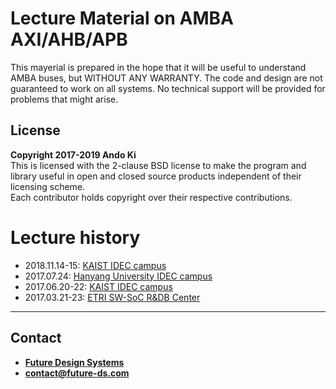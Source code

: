 # Lecture Material on AMBA AXI/AHB/APB
This mayerial is prepared in the hope that it will be useful to understand AMBA buses,
but WITHOUT ANY WARRANTY. The code and design are not guaranteed to work on all systems.
No technical support will be provided for problems that might arise.

## License
**Copyright 2017-2019 Ando Ki**<br>
This is licensed with the 2-clause BSD license to make the program and library useful in open and closed source products independent of their licensing scheme.<br>
Each contributor holds copyright over their respective contributions.

# Lecture history
* 2018.11.14-15: <a href="http://www.idec.or.kr/" target="_blank">KAIST IDEC campus</a>
* 2017.07.24: <a href="http://www.idec.or.kr/intro/campus/hanyang/" target="_blank">Hanyang University IDEC campus</a>
* 2017.06.20-22: <a href="http://www.idec.or.kr/" target="_blank">KAIST IDEC campus</a>
* 2017.03.21-23: <a href="http://asic.net" target="_blank">ETRI SW-SoC R&DB Center</a>

---

## Contact
* <a href="http://www.future-ds.com" target="_blank">**Future Design Systems**</a>
* **[contact@future-ds.com](mailto:contact@future-ds.com)**
